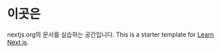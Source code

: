 # 이곳은

nextjs.org의 문서를 실습하는 공간입니다.
This is a starter template for [Learn Next.js](https://nextjs.org/learn).